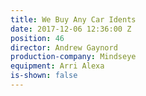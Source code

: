 ```yaml
---
title: We Buy Any Car Idents
date: 2017-12-06 12:36:00 Z
position: 46
director: Andrew Gaynord
production-company: Mindseye
equipment: Arri Alexa
is-shown: false
---
```


